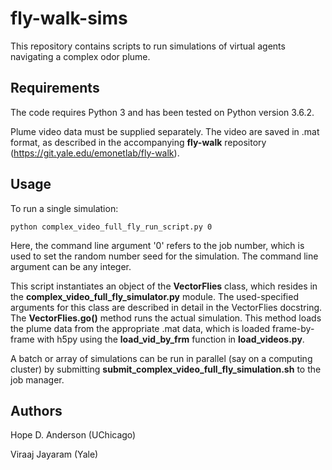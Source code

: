 # fly-walk-sims

This repository contains scripts to run simulations of virtual agents navigating a complex odor plume.

## Requirements

The code requires Python 3 and has been tested on Python version 3.6.2. 

Plume video data must be supplied separately. The video are saved in .mat format, as described in the accompanying **fly-walk** repository (https://git.yale.edu/emonetlab/fly-walk). 

## Usage

To run a single simulation:

```
python complex_video_full_fly_run_script.py 0
```

Here, the command line argument '0' refers to the job number, which is used to set the random number seed for the simulation. The command line argument can be any integer.

This script instantiates an object of the **VectorFlies** class, which resides in the **complex_video_full_fly_simulator.py** module. The used-specified arguments for this class are described in detail in the VectorFlies docstring. The **VectorFlies.go()** method runs the actual simulation. This method loads the plume data from the appropriate .mat data, which is loaded frame-by-frame with h5py using the **load_vid_by_frm** function in **load_videos.py**.

A batch or array of simulations can be run in parallel (say on a computing cluster) by submitting **submit_complex_video_full_fly_simulation.sh** to the job manager.

## Authors

Hope D. Anderson (UChicago)

Viraaj Jayaram (Yale)